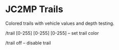 # JC2MP Trails
Colored trails with vehicle values and depth testing.

/trail [0-255] [0-255] [0-255] – set trail color

/trail off – disable trail

